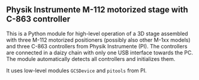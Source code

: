 ## Physik Instrumente M-112 motorized stage with C-863 controller ##

This is a Python module for high-level operation of a 3D stage assembled with three M-112 motorized positioners (possibly also other M-1xx models) and three C-863 controllers from Physik Instrumente (PI). The controllers are connected in a daizy chain with only one USB interface towards the PC. The module automatically detects all controllers and initializes them.

It uses low-level modules `GCSDevice` and `pitools` from PI.
